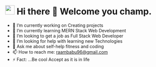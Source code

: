<h1><img src="https://emojis.slackmojis.com/emojis/images/1531849430/4246/blob-sunglasses.gif?1531849430" width="30"/> Hi there 👋 Welcome you champ.</h1>



- 🔭 I’m currently working on Creating projects   
- 🌱 I’m currently learning MERN Stack Web Development
- 👯 I’m looking to get a job as Full Stack Web Developer
- 🤔 I’m looking for help with learning new Technologies
- 💬 Ask me about self-help fitness and coding
- 📫 How to reach me: raambabu96@gmail.com
- ⚡ Fact: ...Be cool Accept as it is in life

